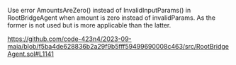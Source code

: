 Use error AmountsAreZero() instead of InvalidInputParams() in RootBridgeAgent when amount is zero instead of invalidParams.
As the former is not used but is more applicable than the latter.

https://github.com/code-423n4/2023-09-maia/blob/f5ba4de628836b2a29f9b5fff59499690008c463/src/RootBridgeAgent.sol#L1141